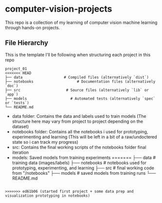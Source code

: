 # computer-vision-projects

This repo is a collection of my learning of computer vision machine learning through hands-on projects.


## File Hierarchy

This is the template I'll be following when structuring each project in this repo

```
project_01
<<<<<<< HEAD
├── data                   # Compiled files (alternatively `dist`)
├── notebooks                    # Documentation files (alternatively `doc`)
├── src                     # Source files (alternatively `lib` or `app`)
├── models                    # Automated tests (alternatively `spec` or `tests`)
└── README.md
```

* data folder: Contains the data and labels used to train models (The structure here may vary from project to project depending on the dataset)
* notebooks folder: Contains all the notebooks i used for prototyping, experimenting and learning (This will be left in a bit of a raw/undoctered state so i can track my progress)
* src: Contains the final working scripts of the notebooks folder final iteration
* models: Saved models from training experiments
=======
├── data                   # training data (images/labels)
├── notebooks              # notebooks used for prototyping, experimenting, and learning
├── src                    # final working code from "/notebooks"
├── models                 # saved models from training runs
└── README.md
```

>>>>>>> ed61b06 (started first project + some data prep and visualization prototyping in notebooks)
